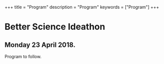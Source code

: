 +++
title = "Program"
description = "Program"
keywords = ["Program"]
+++

# Better Science Ideathon

## Monday 23 April 2018.

Program to follow.

<br />